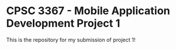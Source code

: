 # CPSC 3367 - Mobile Application Development Project 1
This is the repository for my submission of project 1!
